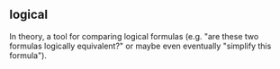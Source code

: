 logical
-----
In theory, a tool for comparing logical formulas (e.g. "are these two formulas logically equivalent?" or maybe even
eventually "simplify this formula").

